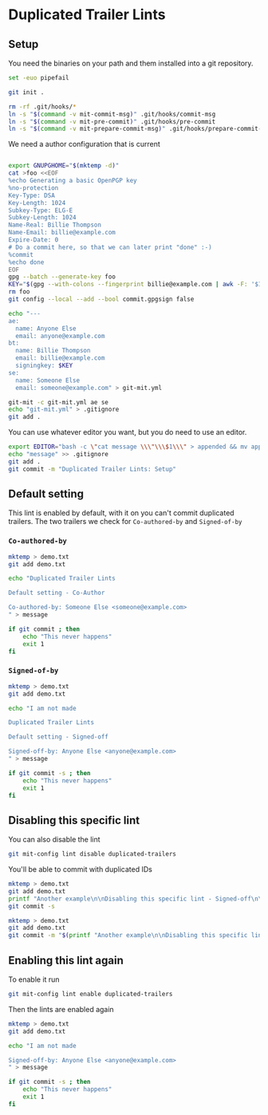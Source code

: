 # Duplicated Trailer Lints

## Setup

You need the binaries on your path and them installed into a git
repository.

``` bash
set -euo pipefail

git init .

rm -rf .git/hooks/*
ln -s "$(command -v mit-commit-msg)" .git/hooks/commit-msg
ln -s "$(command -v mit-pre-commit)" .git/hooks/pre-commit
ln -s "$(command -v mit-prepare-commit-msg)" .git/hooks/prepare-commit-msg
```

We need a author configuration that is current

``` bash

export GNUPGHOME="$(mktemp -d)"
cat >foo <<EOF
%echo Generating a basic OpenPGP key
%no-protection
Key-Type: DSA
Key-Length: 1024
Subkey-Type: ELG-E
Subkey-Length: 1024
Name-Real: Billie Thompson
Name-Email: billie@example.com
Expire-Date: 0
# Do a commit here, so that we can later print "done" :-)
%commit
%echo done
EOF
gpg --batch --generate-key foo
KEY="$(gpg --with-colons --fingerprint billie@example.com | awk -F: '$1 == "fpr" {print $10;}' | head -n 1)"
rm foo
git config --local --add --bool commit.gpgsign false

echo "---
ae:
  name: Anyone Else
  email: anyone@example.com
bt:
  name: Billie Thompson
  email: billie@example.com
  signingkey: $KEY
se:
  name: Someone Else
  email: someone@example.com" > git-mit.yml

git-mit -c git-mit.yml ae se
echo "git-mit.yml" > .gitignore
git add .
```

You can use whatever editor you want, but you do need to use an editor.

``` bash
export EDITOR="bash -c \"cat message \\\"\\\$1\\\" > appended && mv appended \\\"\\\$1\\\" && rm message\" -- "
echo "message" >> .gitignore
git add .
git commit -m "Duplicated Trailer Lints: Setup"
```

## Default setting

This lint is enabled by default, with it on you can't commit duplicated
trailers. The two trailers we check for `Co-authored-by` and
`Signed-of-by`

### `Co-authored-by`

``` bash
mktemp > demo.txt
git add demo.txt

echo "Duplicated Trailer Lints

Default setting - Co-Author

Co-authored-by: Someone Else <someone@example.com>
" > message

if git commit ; then
    echo "This never happens" 
    exit 1
fi
```

### `Signed-of-by`

``` bash
mktemp > demo.txt
git add demo.txt

echo "I am not made

Duplicated Trailer Lints

Default setting - Signed-off

Signed-off-by: Anyone Else <anyone@example.com>
" > message

if git commit -s ; then
    echo "This never happens" 
    exit 1
fi
```

## Disabling this specific lint

You can also disable the lint

``` bash
git mit-config lint disable duplicated-trailers
```

You'll be able to commit with duplicated IDs

``` bash
mktemp > demo.txt
git add demo.txt
printf "Another example\n\nDisabling this specific lint - Signed-off\n\nSigned-off-by: Anyone Else <anyone@example.com>\n" > message
git commit -s

mktemp > demo.txt
git add demo.txt
git commit -m "$(printf "Another example\n\nDisabling this specific lint - Co-authored\n\nCo-authored-by: Someone Else <someone@example.com>\n")"
```

## Enabling this lint again

To enable it run

``` bash
git mit-config lint enable duplicated-trailers
```

Then the lints are enabled again

``` bash
mktemp > demo.txt
git add demo.txt

echo "I am not made

Signed-off-by: Anyone Else <anyone@example.com>
" > message

if git commit -s ; then
    echo "This never happens" 
    exit 1
fi
```
